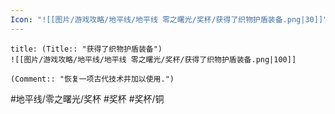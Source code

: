 ```yaml
---
Icon: "![[图片/游戏攻略/地平线/地平线 零之曙光/奖杯/获得了织物护盾装备.png|30]]"
---
```

```ad-common-bronze-trophy
title: (Title:: "获得了织物护盾装备")
![[图片/游戏攻略/地平线/地平线 零之曙光/奖杯/获得了织物护盾装备.png|100]]

(Comment:: "恢复一项古代技术并加以使用.")
```

#地平线/零之曙光/奖杯 #奖杯 #奖杯/铜
